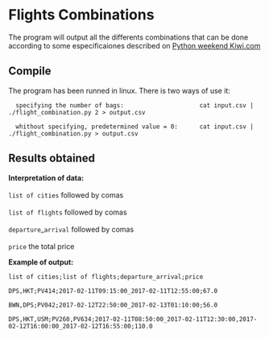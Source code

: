 # Flights Combinations
The program will output all the differents combinations that can be done according to some especificaiones described on
[Python weekend Kiwi.com](https://gist.github.com/martin-kokos/6ccdeeff45a33bce4849567b0395526c)

## Compile
  The program has been runned in linux. There is two ways of use it:

      specifying the number of bags:                     cat input.csv | ./flight_combination.py 2 > output.csv

      whithout specifying, predetermined value = 0:      cat input.csv | ./flight_combination.py > output.csv

## Results obtained

  **Interpretation of data:** <br/>  
    `list of cities` followed by comas <br/>  
    `list of flights` followed by comas <br/>  
    `departure`_`arrival` followed by comas <br/>  
    `price` the total price <br/>  

 **Example of output:**
```
list of cities;list of flights;departure_arrival;price

DPS,HKT;PV414;2017-02-11T09:15:00_2017-02-11T12:55:00;67.0

BWN,DPS;PV042;2017-02-12T22:50:00_2017-02-13T01:10:00;56.0

DPS,HKT,USM;PV260,PV634;2017-02-11T08:50:00_2017-02-11T12:30:00,2017-02-12T16:00:00_2017-02-12T16:55:00;110.0
```
